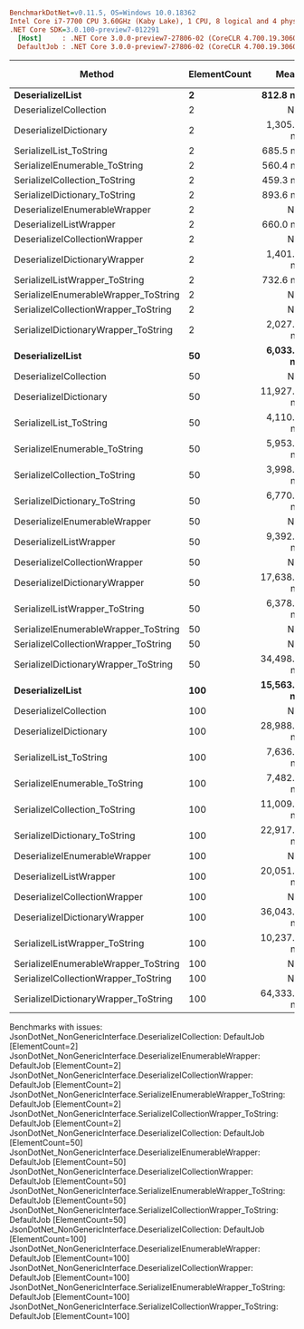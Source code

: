 ``` ini

BenchmarkDotNet=v0.11.5, OS=Windows 10.0.18362
Intel Core i7-7700 CPU 3.60GHz (Kaby Lake), 1 CPU, 8 logical and 4 physical cores
.NET Core SDK=3.0.100-preview7-012291
  [Host]     : .NET Core 3.0.0-preview7-27806-02 (CoreCLR 4.700.19.30601, CoreFX 4.700.19.30601), 64bit RyuJIT
  DefaultJob : .NET Core 3.0.0-preview7-27806-02 (CoreCLR 4.700.19.30601, CoreFX 4.700.19.30601), 64bit RyuJIT


```
|                               Method | ElementCount |        Mean |        Error |        StdDev |      Median |  Gen 0 |  Gen 1 | Gen 2 | Allocated |
|------------------------------------- |------------- |------------:|-------------:|--------------:|------------:|-------:|-------:|------:|----------:|
|                     **DeserializeIList** |            **2** |    **812.8 ns** |    **53.233 ns** |    **156.959 ns** |    **726.8 ns** | **0.6571** |      **-** |     **-** |    **2752 B** |
|               DeserializeICollection |            2 |          NA |           NA |            NA |          NA |      - |      - |     - |         - |
|               DeserializeIDictionary |            2 |  1,305.7 ns |   114.961 ns |    338.965 ns |  1,381.5 ns | 0.7048 |      - |     - |    2952 B |
|              SerializeIList_ToString |            2 |    685.5 ns |    55.829 ns |    164.612 ns |    778.1 ns | 0.3328 |      - |     - |    1392 B |
|        SerializeIEnumerable_ToString |            2 |    560.4 ns |    47.920 ns |    141.294 ns |    482.4 ns | 0.3328 |      - |     - |    1392 B |
|        SerializeICollection_ToString |            2 |    459.3 ns |     3.420 ns |      2.856 ns |    460.4 ns | 0.3328 |      - |     - |    1392 B |
|        SerializeIDictionary_ToString |            2 |    893.6 ns |    75.217 ns |    221.779 ns |    996.9 ns | 0.3443 |      - |     - |    1440 B |
|        DeserializeIEnumerableWrapper |            2 |          NA |           NA |            NA |          NA |      - |      - |     - |         - |
|              DeserializeIListWrapper |            2 |    660.0 ns |     7.700 ns |      6.826 ns |    658.4 ns | 0.6628 |      - |     - |    2776 B |
|        DeserializeICollectionWrapper |            2 |          NA |           NA |            NA |          NA |      - |      - |     - |         - |
|        DeserializeIDictionaryWrapper |            2 |  1,401.5 ns |   116.025 ns |    342.102 ns |  1,572.3 ns | 0.7095 |      - |     - |    2976 B |
|       SerializeIListWrapper_ToString |            2 |    732.6 ns |    52.122 ns |    153.682 ns |    800.5 ns | 0.3328 |      - |     - |    1392 B |
| SerializeIEnumerableWrapper_ToString |            2 |          NA |           NA |            NA |          NA |      - |      - |     - |         - |
| SerializeICollectionWrapper_ToString |            2 |          NA |           NA |            NA |          NA |      - |      - |     - |         - |
| SerializeIDictionaryWrapper_ToString |            2 |  2,027.0 ns |   115.376 ns |    340.188 ns |  2,171.9 ns | 0.3624 |      - |     - |    1520 B |
|                     **DeserializeIList** |           **50** |  **6,033.9 ns** |   **118.186 ns** |    **104.769 ns** |  **6,009.5 ns** | **1.3580** |      **-** |     **-** |    **5728 B** |
|               DeserializeICollection |           50 |          NA |           NA |            NA |          NA |      - |      - |     - |         - |
|               DeserializeIDictionary |           50 | 11,927.3 ns |    99.735 ns |     77.867 ns | 11,956.5 ns | 2.6703 |      - |     - |   11200 B |
|              SerializeIList_ToString |           50 |  4,110.1 ns |   130.656 ns |    203.415 ns |  4,082.5 ns | 0.6943 |      - |     - |    2920 B |
|        SerializeIEnumerable_ToString |           50 |  5,953.7 ns |   491.761 ns |  1,449.968 ns |  5,969.6 ns | 0.6943 |      - |     - |    2920 B |
|        SerializeICollection_ToString |           50 |  3,998.8 ns |    82.696 ns |    140.424 ns |  3,949.5 ns | 0.6943 |      - |     - |    2920 B |
|        SerializeIDictionary_ToString |           50 |  6,770.6 ns |   109.910 ns |     85.810 ns |  6,752.6 ns | 1.1902 |      - |     - |    5008 B |
|        DeserializeIEnumerableWrapper |           50 |          NA |           NA |            NA |          NA |      - |      - |     - |         - |
|              DeserializeIListWrapper |           50 |  9,392.5 ns |   847.947 ns |  2,500.192 ns | 10,575.7 ns | 1.3733 |      - |     - |    5752 B |
|        DeserializeICollectionWrapper |           50 |          NA |           NA |            NA |          NA |      - |      - |     - |         - |
|        DeserializeIDictionaryWrapper |           50 | 17,638.7 ns | 1,399.824 ns |  4,127.414 ns | 19,258.2 ns | 2.6550 |      - |     - |   11224 B |
|       SerializeIListWrapper_ToString |           50 |  6,378.1 ns |   583.632 ns |  1,720.852 ns |  7,200.8 ns | 0.6943 |      - |     - |    2920 B |
| SerializeIEnumerableWrapper_ToString |           50 |          NA |           NA |            NA |          NA |      - |      - |     - |         - |
| SerializeICollectionWrapper_ToString |           50 |          NA |           NA |            NA |          NA |      - |      - |     - |         - |
| SerializeIDictionaryWrapper_ToString |           50 | 34,498.3 ns | 2,439.888 ns |  7,194.065 ns | 38,077.3 ns | 1.6479 |      - |     - |    7008 B |
|                     **DeserializeIList** |          **100** | **15,563.0 ns** | **1,741.838 ns** |  **5,135.850 ns** | **11,852.6 ns** | **2.0752** |      **-** |     **-** |    **8776 B** |
|               DeserializeICollection |          100 |          NA |           NA |            NA |          NA |      - |      - |     - |         - |
|               DeserializeIDictionary |          100 | 28,988.3 ns | 2,993.599 ns |  8,826.693 ns | 23,715.3 ns | 4.9438 | 0.0610 |     - |   20768 B |
|              SerializeIList_ToString |          100 |  7,636.7 ns |    67.568 ns |     63.204 ns |  7,656.0 ns | 1.1902 |      - |     - |    5016 B |
|        SerializeIEnumerable_ToString |          100 |  7,482.3 ns |   146.521 ns |    168.734 ns |  7,466.0 ns | 1.1978 |      - |     - |    5016 B |
|        SerializeICollection_ToString |          100 | 11,009.6 ns | 1,135.455 ns |  3,347.915 ns |  9,679.4 ns | 1.1978 |      - |     - |    5016 B |
|        SerializeIDictionary_ToString |          100 | 22,917.7 ns | 1,563.163 ns |  4,609.021 ns | 24,925.0 ns | 2.1667 |      - |     - |    9128 B |
|        DeserializeIEnumerableWrapper |          100 |          NA |           NA |            NA |          NA |      - |      - |     - |         - |
|              DeserializeIListWrapper |          100 | 20,051.0 ns | 1,142.218 ns |  3,367.855 ns | 20,767.7 ns | 2.0752 |      - |     - |    8800 B |
|        DeserializeICollectionWrapper |          100 |          NA |           NA |            NA |          NA |      - |      - |     - |         - |
|        DeserializeIDictionaryWrapper |          100 | 36,043.6 ns | 2,483.652 ns |  7,323.105 ns | 38,966.0 ns | 4.9438 |      - |     - |   20792 B |
|       SerializeIListWrapper_ToString |          100 | 10,237.0 ns | 1,135.742 ns |  3,348.761 ns |  7,934.8 ns | 1.1902 |      - |     - |    5016 B |
| SerializeIEnumerableWrapper_ToString |          100 |          NA |           NA |            NA |          NA |      - |      - |     - |         - |
| SerializeICollectionWrapper_ToString |          100 |          NA |           NA |            NA |          NA |      - |      - |     - |         - |
| SerializeIDictionaryWrapper_ToString |          100 | 64,333.2 ns | 5,070.364 ns | 14,950.082 ns | 71,665.0 ns | 3.1128 |      - |     - |   13129 B |

Benchmarks with issues:
  JsonDotNet_NonGenericInterface.DeserializeICollection: DefaultJob [ElementCount=2]
  JsonDotNet_NonGenericInterface.DeserializeIEnumerableWrapper: DefaultJob [ElementCount=2]
  JsonDotNet_NonGenericInterface.DeserializeICollectionWrapper: DefaultJob [ElementCount=2]
  JsonDotNet_NonGenericInterface.SerializeIEnumerableWrapper_ToString: DefaultJob [ElementCount=2]
  JsonDotNet_NonGenericInterface.SerializeICollectionWrapper_ToString: DefaultJob [ElementCount=2]
  JsonDotNet_NonGenericInterface.DeserializeICollection: DefaultJob [ElementCount=50]
  JsonDotNet_NonGenericInterface.DeserializeIEnumerableWrapper: DefaultJob [ElementCount=50]
  JsonDotNet_NonGenericInterface.DeserializeICollectionWrapper: DefaultJob [ElementCount=50]
  JsonDotNet_NonGenericInterface.SerializeIEnumerableWrapper_ToString: DefaultJob [ElementCount=50]
  JsonDotNet_NonGenericInterface.SerializeICollectionWrapper_ToString: DefaultJob [ElementCount=50]
  JsonDotNet_NonGenericInterface.DeserializeICollection: DefaultJob [ElementCount=100]
  JsonDotNet_NonGenericInterface.DeserializeIEnumerableWrapper: DefaultJob [ElementCount=100]
  JsonDotNet_NonGenericInterface.DeserializeICollectionWrapper: DefaultJob [ElementCount=100]
  JsonDotNet_NonGenericInterface.SerializeIEnumerableWrapper_ToString: DefaultJob [ElementCount=100]
  JsonDotNet_NonGenericInterface.SerializeICollectionWrapper_ToString: DefaultJob [ElementCount=100]
